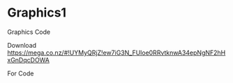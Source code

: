 Graphics1
=========

Graphics Code


Download https://mega.co.nz/#!UYMyQRjZ!ew7iG3N_FUloe0RRvtknwA34epNgNF2hHxGnDqcDOWA

For Code
